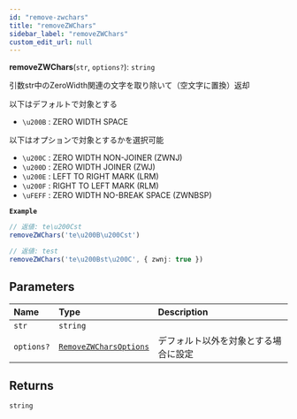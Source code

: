 ```yaml
---
id: "remove-zwchars"
title: "removeZWChars"
sidebar_label: "removeZWChars"
custom_edit_url: null
---
```


**removeZWChars**(`str`, `options?`): `string`

引数str中のZeroWidth関連の文字を取り除いて（空文字に置換）返却

以下はデフォルトで対象とする
- `\u200B` : ZERO WIDTH SPACE

以下はオプションで対象とするかを選択可能
- `\u200C` : ZERO WIDTH NON-JOINER (ZWNJ)
- `\u200D` : ZERO WIDTH JOINER (ZWJ)
- `\u200E` : LEFT TO RIGHT MARK (LRM)
- `\u200F` : RIGHT TO LEFT MARK (RLM)
- `\uFEFF` : ZERO WIDTH NO-BREAK SPACE (ZWNBSP)

**`Example`**

```ts
// 返値: te\u200Cst
removeZWChars('te\u200B\u200Cst')

// 返値: test
removeZWChars('te\u200Bst\u200C', { zwnj: true })
```

## Parameters

| Name | Type                                                       | Description |
| :------ |:-----------------------------------------------------------| :------ |
| `str` | `string`                                                   |  |
| `options?` | [`RemoveZWCharsOptions`](../types/RemoveZWCharsOptions.md) | デフォルト以外を対象とする場合に設定 |

## Returns

`string`
